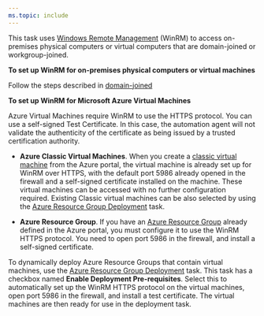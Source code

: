 ```yaml
---
ms.topic: include
---
```


<!-- Windows Remote Management details and setup -->

This task uses [Windows Remote Management](https://msdn.microsoft.com/en-us/library/aa384426.aspx)
(WinRM) to access 
on-premises physical computers or virtual computers that are
domain-joined or workgroup-joined. 

**To set up WinRM for on-premises physical computers or virtual machines**

Follow the steps described in [domain-joined](../../apps/cd/deploy-webdeploy-iis-winrm.md)

**To set up WinRM for Microsoft Azure Virtual Machines**

Azure Virtual Machines require WinRM to use the HTTPS protocol. 
You can use a self-signed Test Certificate. In this case, the
automation agent will not validate the authenticity of the 
certificate as being issued by a trusted certification authority.

* **Azure Classic Virtual Machines**. When you create a 
[classic virtual machine](https://azure.microsoft.com/en-us/documentation/articles/virtual-machines-windows-tutorial-classic-portal/)
from the Azure portal, the virtual machine is already set up for 
WinRM over HTTPS, with the default port 5986 already opened in the firewall
and a self-signed certificate installed on the machine. These virtual 
machines can be accessed with no further configuration required.
Existing Classic virtual machines can be also selected by using the 
[Azure Resource Group Deployment](https://github.com/Microsoft/vsts-tasks/tree/master/Tasks/AzureResourceGroupDeploymentV2)
task.

* **Azure Resource Group**. If you have an 
[Azure Resource Group](https://azure.microsoft.com/en-us/documentation/articles/virtual-machines-windows-hero-tutorial/)
already defined in the Azure portal, you must configure it to use the WinRM HTTPS 
protocol. You need to open port 5986 in the firewall, and install a 
self-signed certificate. 

To dynamically deploy Azure Resource Groups that contain virtual machines, use the 
[Azure Resource Group Deployment](https://github.com/Microsoft/vsts-tasks/tree/master/Tasks/AzureResourceGroupDeploymentV2)
task. This task has a checkbox named **Enable Deployment Pre-requisites**. Select 
this to automatically set up the WinRM HTTPS protocol on the virtual machines, 
open port 5986 in the firewall, and install a test certificate. The virtual machines 
are then ready for use in the deployment task.
